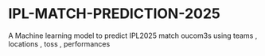 # IPL-MATCH-PREDICTION-2025
A Machine learning model to predict IPL2025 match oucom3s using teams , locations , toss , performances 

